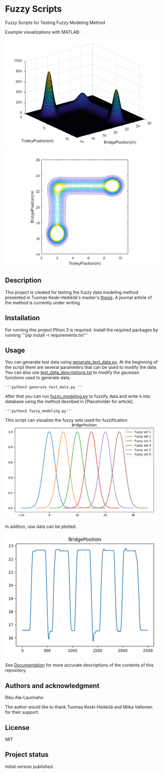 # Fuzzy Scripts
Fuzzy Scripts for Testing Fuzzy Modeling Method

Example visualizations with MATLAB:
![Visualization](examples/figures/Visualization_of_crane_data_1.png)
![Visualization](examples/figures/Visualization_of_crane_data_2.png)

## Description
This project is created for testing the fuzzy data modeling method presented in Tuomas Keski-Heikkilä's master's [thesis](http://urn.fi/URN:NBN:fi:aalto-202109059012).
A journal article of the method is currently under writing.

## Installation
For running this project Pthon 3 is required. Install the required packages by running 
    '''pip install -r requirements.txt'''

## Usage
You can generate test data using [generate_test_data.py](generate_test_data.py). At the beginning of the script there are several parameters that can be used to modify the data. You can also use [test_data_descriptions.txt](examples/test_data_descriptions.txt) to modify the gaussian functions used to generate data.

    '''python3 generate_test_data.py '''

After that you can run [fuzzy_modeling.py](fuzzy_modeling.py) to fuzzify data and write it into database using the method desribed in [Placeholder for article].

    '''python3 fuzzy_modeling.py'''

This script can visualize the fuzzy sets used for fuzzification.
![Visualization](examples/figures/fuzzy_sets.png)

In addtion, raw data can be plotted.

![Visualization](examples/figures/Visualization_of_crane_data_raw.png)

See [Documentation](Documentation.md) for more accurate descriptions of the contents of this repository.

## Authors and acknowledgment
Riku Ala-Laurinaho

The author would like to thank Tuomas Keski-Heikkilä and Miika Valtonen for their support.

## License
MIT

## Project status
Initial version published.
